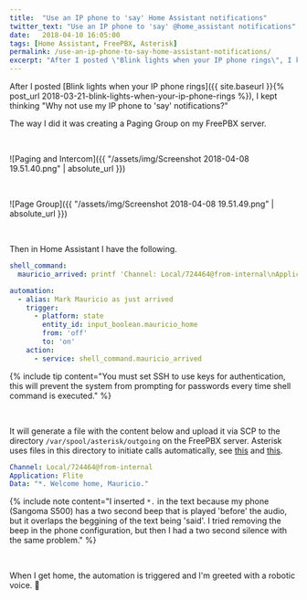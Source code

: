```yaml
---
title:  "Use an IP phone to 'say' Home Assistant notifications"
twitter_text: "Use an IP phone to 'say' @home_assistant notifications"
date:   2018-04-10 16:05:00
tags: [Home Assistant, FreePBX, Asterisk]
permalink: /use-an-ip-phone-to-say-home-assistant-notifications/
excerpt: "After I posted \"Blink lights when your IP phone rings\", I kept thinking \"Why not use my IP phone to 'say' notifications?\""
---
```

<!-- markdownlint-disable html -->
After I posted [Blink lights when your IP phone rings]({{ site.baseurl }}{% post_url 2018-03-21-blink-lights-when-your-ip-phone-rings %}), I kept thinking "Why not use my IP phone to 'say' notifications?"

The way I did it was creating a Paging Group on my FreePBX server.

<br />

![Paging and Intercom]({{ "/assets/img/Screenshot 2018-04-08 19.51.40.png" | absolute_url }})

<br />

![Page Group]({{ "/assets/img/Screenshot 2018-04-08 19.51.49.png" | absolute_url }})

<br />

Then in Home Assistant I have the following.

```yaml
shell_command:
  mauricio_arrived: printf 'Channel: Local/724464@from-internal\nApplication: Flite\nData: "*. Welcome home, Mauricio."' > `date +"%Y%m%d%H%M%S"`.call && scp *.call root@192.168.10.10:/var/spool/asterisk/outgoing && rm *.call

automation:
  - alias: Mark Mauricio as just arrived
    trigger:
      - platform: state
        entity_id: input_boolean.mauricio_home
        from: 'off'
        to: 'on'
    action:
      - service: shell_command.mauricio_arrived
```

{% include tip content="You must set SSH to use keys for authentication, this will prevent the system from prompting for passwords every time shell command is executed." %}

<br />

It will generate a file with the content below and upload it via SCP to the directory `/var/spool/asterisk/outgoing` on the FreePBX server. Asterisk uses files in this directory to initiate calls automatically, see [this](https://wiki.asterisk.org/wiki/display/AST/Asterisk+Call+Files) and [this](https://www.voip-info.org/wiki/view/Asterisk+auto-dial+out).

```yaml
Channel: Local/724464@from-internal
Application: Flite
Data: "*. Welcome home, Mauricio."
```

{% include note content="I inserted `*.` in the text because my phone \(Sangoma S500\) has a two second beep that is played 'before' the audio, but it overlaps the beggining of the text being 'said'. I tried removing the beep in the phone configuration, but then I had a two second silence with the same problem." %}

<br />

When I get home, the automation is triggered and I'm greeted with a robotic voice. 🤖
